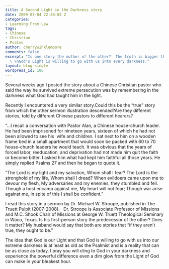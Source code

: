 ```yaml
---
title: A Second Light in the Darkness story
date: 2009-07-04 22:30:03 Z
categories:
- Learning From Lew
tags:
- Chinese
- Christian
- Psalms
author: cherrywinklemoore
comments: false
excerpt: "Is one story the mother of the other?  The truth is bigger than the question.
  \ \nGod's Light is willing to go with us into every darkness."
layout: blog-single
wordpress_id: 106
---
```


Several weeks ago I posted the story about a Chinese Christian pastor who said the way he survived extreme persecution was by remembering in the darkness what God had taught him in the light.

Recently I encountered a very similar story.Could this be the “true” story from which the other sermon illustration descended?Are they different stories, told by different Chinese pastors to different hearers?

“…I recall a conversation with Pastor Alan, a Chinese house-church leader. He had been imprisoned for nineteen years, sixteen of which he had not been allowed to see his  wife and children. I sat next to him on a wooden frame bed in a small apartment that would soon be packed with 60 to 70 house-church leaders he would teach. It was obvious that the years of  forced labor, reeducation, and deprivation had not made him quit the faith or become bitter. I asked him what had kept him faithful all those years. He simply replied Psalms 27 and then he began to quote it.

“The Lord is my light and my salvation, Whom shall I fear? The Lord is the stronghold of my life, Whom shall I dread? When evildoers came upon me to devour my flesh, My adversaries and my enemies, they stumbled and fell. Though a host encamp against me, My heart will not fear; Though war arise against me, in spite of this I shall be confident.”

I read this story in a sermon by Dr. Michael W. Stroope, published in The Truett Pulpit (2007-2008).   Dr. Stroope is Associate Professor of Missions and M.C. Shook Chair of Missions at George W. Truett Theological Seminary in Waco, Texas. Is his first-person story the predecessor of the other? Does it matter? My husband would say that both are stories that “if they aren’t true, they ought to be.”

The idea that God is our Light and that God is willing to go with us into our extreme darkness is at least as old as the Psalmist and is a reality that can be as close as today. I pray you will cling to God in your darkness and experience the powerful difference even a dim glow from the Light of God can make in your bleakest hour.
